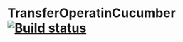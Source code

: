# TransferOperatinCucumber [![Build status](https://ci.appveyor.com/api/projects/status/eaxl1p2igacsc5cg?svg=true)](https://ci.appveyor.com/project/Mezis4/transferoperatincucumber)
